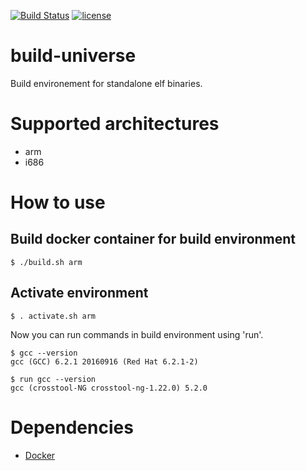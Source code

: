 [![Build Status](https://travis-ci.org/bobrofon/build-universe.svg?branch=master)](https://travis-ci.org/bobrofon/build-universe) [![license](https://img.shields.io/github/license/mashape/apistatus.svg?maxAge=2592000)](https://github.com/bobrofon/build-universe/blob/master/LICENSE)
# build-universe
Build environement for standalone elf binaries.
# Supported architectures
* arm
* i686

# How to use
## Build docker container for build environment
```
$ ./build.sh arm
```
## Activate environment
```
$ . activate.sh arm
```
Now you can run commands in build environment using 'run'.
```
$ gcc --version
gcc (GCC) 6.2.1 20160916 (Red Hat 6.2.1-2)

$ run gcc --version
gcc (crosstool-NG crosstool-ng-1.22.0) 5.2.0
```
# Dependencies
* [Docker](https://www.docker.com)
